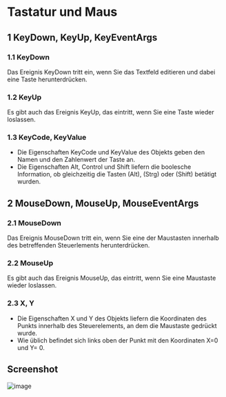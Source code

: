 # Tastatur und Maus

## 1  KeyDown, KeyUp, KeyEventArgs

### 1.1	KeyDown

Das Ereignis KeyDown tritt ein, wenn Sie das Textfeld editieren und dabei eine Taste herunterdrücken.

### 1.2	KeyUp
Es gibt auch das Ereignis KeyUp, das eintritt, wenn Sie eine Taste wieder loslassen.
### 1.3	KeyCode, KeyValue
- Die Eigenschaften KeyCode und KeyValue des Objekts geben den Namen und den Zahlenwert der Taste an.
- Die Eigenschaften Alt, Control und Shift liefern die boolesche Information, ob gleichzeitig die Tasten (Alt), (Strg) oder (Shift) betätigt wurden.
## 2  MouseDown, MouseUp, MouseEventArgs
### 2.1 MouseDown
Das Ereignis MouseDown tritt ein, wenn Sie eine der Maustasten innerhalb des betreffenden Steuerlements herunterdrücken.
### 2.2 MouseUp
Es gibt auch das Ereignis MouseUp, das eintritt, wenn Sie eine Maustaste wieder loslassen.
### 2.3	X, Y
- Die Eigenschaften X und Y des Objekts liefern die Koordinaten des Punkts innerhalb des Steuerelements, an dem die Maustaste gedrückt wurde.
- Wie üblich befindet sich links oben der Punkt mit den Koordinaten X=0 und Y= 0.

## Screenshot

![image](https://user-images.githubusercontent.com/110610894/189151306-cd159bcb-ab55-4497-af78-24a81cc9bf1f.png)
